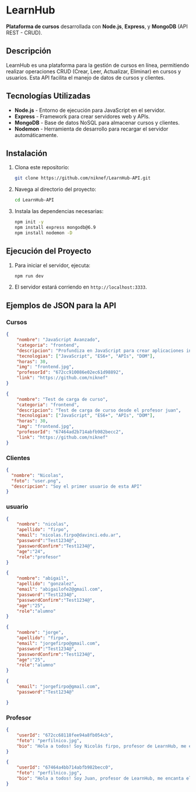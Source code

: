 # LearnHub

**Plataforma de cursos** desarrollada con **Node.js**, **Express**, y **MongoDB** (API REST - CRUD).

## Descripción

LearnHub es una plataforma para la gestión de cursos en línea, permitiendo realizar operaciones CRUD (Crear, Leer, Actualizar, Eliminar) en cursos y usuarios. Esta API facilita el manejo de datos de cursos y clientes.

## Tecnologías Utilizadas

- **Node.js** - Entorno de ejecución para JavaScript en el servidor.
- **Express** - Framework para crear servidores web y APIs.
- **MongoDB** - Base de datos NoSQL para almacenar cursos y clientes.
- **Nodemon** - Herramienta de desarrollo para recargar el servidor automáticamente.

## Instalación

1. Clona este repositorio:

    ```bash
    git clone https://github.com/niknef/LearnHub-API.git
    ```

2. Navega al directorio del proyecto:

    ```bash
    cd LearnHub-API
    ```

3. Instala las dependencias necesarias:

    ```bash
    npm init -y
    npm install express mongodb@6.9
    npm install nodemon -D
    ```


## Ejecución del Proyecto

1. Para iniciar el servidor, ejecuta:

    ```bash
    npm run dev
    ```

2. El servidor estará corriendo en `http://localhost:3333`.

## Ejemplos de JSON para la API

### Cursos

```json
{
    "nombre": "JavaScript Avanzado",
    "categoria": "frontend",
    "descripcion": "Profundiza en JavaScript para crear aplicaciones interactivas y manejar eventos del DOM.",
    "tecnologias": ["JavaScript", "ES6+", "APIs", "DOM"],
    "horas": 30,
    "img": "frontend.jpg",
    "profesorId": "672cc910086e02ec61d98892",
    "link": "https://github.com/niknef"
}

{
    "nombre": "Test de carga de curso",
    "categoria": "frontend",
    "descripcion": "Test de carga de curso desde el profesor juan",
    "tecnologias": ["JavaScript", "ES6+", "APIs", "DOM"],
    "horas": 30,
    "img": "frontend.jpg",
    "profesorId": "67464ad2b714abfb982becc2",
    "link": "https://github.com/niknef"
}
```

### Clientes

```json
{
  "nombre": "Nicolas",
  "foto": "user.png",
  "descripcion": "Soy el primer usuario de esta API"
}
```

### usuario

```json
{
    "nombre": "nicolas",
    "apellido": "firpo",
    "email": "nicolas.firpo@davinci.edu.ar",
    "password":"Test1234@",
    "passwordConfirm":"Test1234@",
    "age":"24",
    "role":"profesor"
}

{
    "nombre": "abigail",
    "apellido": "gonzalez",
    "email": "abigailofe2@gmail.com",
    "password":"Test1234@",
    "passwordConfirm":"Test1234@",
    "age":"25",
    "role":"alumno"
}

{
    "nombre": "jorge",
    "apellido": "firpo",
    "email": "jorgefirpo@gmail.com",
    "password":"Test1234@",
    "passwordConfirm":"Test1234@",
    "age":"25",
    "role":"alumno"
}

{
    "email": "jorgefirpo@gmail.com",
    "password":"Test1234@"

}
```

### Profesor
```json
{
    "userId": "672cc68118fee94a8fb054cb",
    "foto": "perfilnico.jpg",
    "bio": "Hola a todos! Soy Nicolás firpo, profesor de LearnHub, me encanta el mundo del desarrollo web y me encanta compartir mis conocimientos con todos ustedes!"
}

{
    "userId": "67464a4bb714abfb982becc0",
    "foto": "perfilnico.jpg",
    "bio": "Hola a todos! Soy Juan, profesor de LearnHub, me encanta el mundo del desarrollo web y me encanta compartir mis conocimientos con todos ustedes!"
}

```